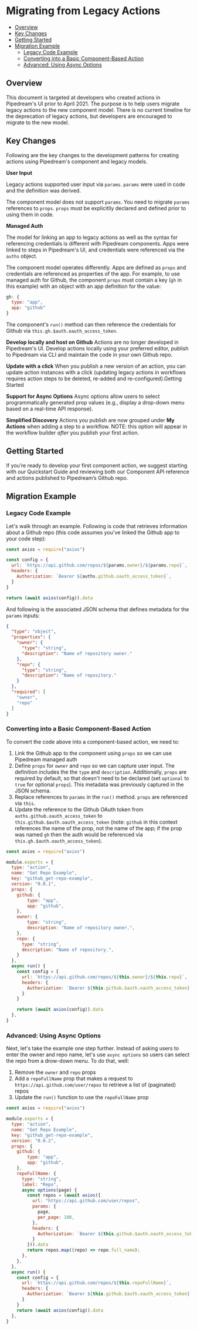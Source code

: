# Migrating from Legacy Actions

- [Overview](#overview)
- [Key Changes](#key-changes)
- [Getting Started](#getting-started)
- [Migration Example](#migration-example)
  * [Legacy Code Example](#legacy-code-example)
  * [Converting into a Basic Component-Based Action](#converting-into-a-basic-component-based-action)
  * [Advanced: Using Async Options](#advanced--using-async-options)

## Overview
This document is targeted at developers who created actions in Pipedream's UI prior to April 2021. The purpose is to help users migrate legacy actions to the new component model. There is no current timeline for the deprecation of legacy actions, but developers are encouraged to migrate to the new model. 

## Key Changes

Following are the key changes to the development patterns for creating actions using Pipedream's component and legacy models.

**User Input**

Legacy actions supported user input via `params`. `params` were used in code and the definition was derived. 

The component model does not support `params`. You need to migrate `params` references to `props`. `props` must be explicitlly declared and defined prior to using them in code.

**Managed Auth**

The model for linking an app to legacy actions as well as the syntax for referencing credentials is different with Pipedream components. Apps were linked to steps in Pipedream's UI, and credentials were referenced via the `auths` object.

The component model operates differently. Apps are defined as `props` and credentials are referenced as properties of the app. For example, to use managed auth for Github, the component `props` must contain a key (`gh` in this example) with an object with an app definition for the value:

```javascript
gh: {
  type: "app",
  app: "github"
}
```

 The component's `run()` method can then reference the credentials for Github via `this.gh.$auth.oauth_access_token`.

**Develop locally and host on Github**
Actions are no longer developed in Pipedream's UI. Develop actions locally using your preferred editor, publish to Pipedream via CLI and maintain the code in your own Github repo.

**Update with a click**
When you publish a new version of an action, you can update action instances with a click (updating legacy actions in workflows requires action steps to be deleted, re-added and re-configured).Getting Started

**Support for Async Options**
Async options allow users to select programmatically generated prop values (e.g., display a drop-down menu based on a real-time API response).

**Simplified Discovery**
Actions you publish are now grouped under **My Actions** when adding a step to a workflow. NOTE: this option will appear in the workflow builder *after* you publish your first action.

## Getting Started

If you’re ready to develop your first component action, we suggest starting with our Quickstart Guide and reviewing both our Component API reference and actions published to Pipedream’s Github repo.

## Migration Example

### Legacy Code Example

Let's walk through an example. Following is code that retrieves information about a Github repo (this code assumes you've linked the Github app to your code step):

```javascript
const axios = require("axios")

const config = {
  url: `https://api.github.com/repos/${params.owner}/${params.repo}`,
  headers: {
    Authorization: `Bearer ${auths.github.oauth_access_token}`,
  }
}

return (await axios(config)).data
```

And following is the associated JSON schema that defines metadata for the `params` inputs:

```json
{
  "type": "object",
  "properties": {
    "owner": {
      "type": "string",
      "description": "Name of repository owner."
    },
    "repo": {
      "type": "string",
      "description": "Name of repository."
    }
  },
  "required": [
    "owner",
    "repo"
  ]
}
```

### Converting into a Basic Component-Based Action

To convert the code above into a component-based action, we need to:

1. Link the Github app to the component using `props` so we can use Pipedream managed auth
2. Define `props` for `owner` and `repo` so we can capture user input. The definition includes the the `type` and `description`. Additionally, `props` are required by default, so that doesn't need to be declared (set `optional` to `true` for optional `props`). This metadata was previously captured in the JSON schema.
3. Replace references to `params` in the `run()` method. `props` are referenced via `this`. 
4. Update the reference to the Github OAuth token from `auths.github.oauth_access_token` to `this.github.$auth.oauth_access_token` (note: `github` in this context references the name of the prop, not the name of the app; if the prop was named `gh` then the auth would be referenced via `this.gh.$auth.oauth_access_token`).

```javascript
const axios = require("axios")

module.exports = {
  type: "action",
  name: "Get Repo Example",
  key: "github_get-repo-example",
  version: "0.0.1",
  props: {
  	github: {
  		type: "app",
  		app: "github",
  	},
    owner: {
    	type: "string",
    	description: "Name of repository owner.",
  	},
    repo: {
      type: "string",
      description: "Name of repository.",
    }
  },
  async run() {
    const config = {
      url: `https://api.github.com/repos/${this.owner}/${this.repo}`,
      headers: {
        Authorization: `Bearer ${this.github.$auth.oauth_access_token}`,
      }
    }

    return (await axios(config)).data
  },
}
```

### Advanced: Using Async Options

Next, let's take the example one step further. Instead of asking users to enter the owner and repo name, let's use `async options` so users can select the repo from a drow-down menu. To do that, well:

1. Remove the `owner` and `repo` props
2. Add a `repoFullName` prop that makes a request to `https://api.github.com/user/repos` to retrieve a list of (paginated) repos
3.  Update the `run()` function to use the `repoFullName` prop 

```javascript
const axios = require("axios")

module.exports = {
  type: "action",
  name: "Get Repo Example",
  key: "github_get-repo-example",
  version: "0.0.2",
  props: {
  	github: {
  		type: "app",
  		app: "github",
  	},
    repoFullName: {
      type: "string",
      label: "Repo",
      async options(page) {
        const repos = (await axios({
          url: "https://api.github.com/user/repos",
          params: {
            page,
            per_page: 100,
          },
          headers: {
            Authorization: `Bearer ${this.github.$auth.oauth_access_token}`,
          }
        })).data
        return repos.map((repo) => repo.full_name);
      },
    },
  },
  async run() {
    const config = {
      url: `https://api.github.com/repos/${this.repoFullName}`,
      headers: {
        Authorization: `Bearer ${this.github.$auth.oauth_access_token}`,
      }
    }
    return (await axios(config)).data
  },
}
```

